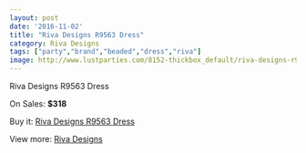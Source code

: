 ```yaml
---
layout: post
date: '2016-11-02'
title: "Riva Designs R9563 Dress"
category: Riva Designs
tags: ["party","brand","beaded","dress","riva"]
image: http://www.lustparties.com/8152-thickbox_default/riva-designs-r9563-dress.jpg
---
```

Riva Designs R9563 Dress

On Sales: **$318**
<a href="https://www.lustparties.com/en/riva-designs/2733-riva-designs-r9563-dress.html"><amp-img layout="responsive" width="600" height="600" src="//www.lustparties.com/8152-thickbox_default/riva-designs-r9563-dress.jpg" alt="Riva Designs R9563 Dress 0" /></a>
<a href="https://www.lustparties.com/en/riva-designs/2733-riva-designs-r9563-dress.html"><amp-img layout="responsive" width="600" height="600" src="//www.lustparties.com/8153-thickbox_default/riva-designs-r9563-dress.jpg" alt="Riva Designs R9563 Dress 1" /></a>

Buy it: [Riva Designs R9563 Dress](https://www.lustparties.com/en/riva-designs/2733-riva-designs-r9563-dress.html "Riva Designs R9563 Dress")

View more: [Riva Designs](https://www.lustparties.com/en/6-riva-designs "Riva Designs")